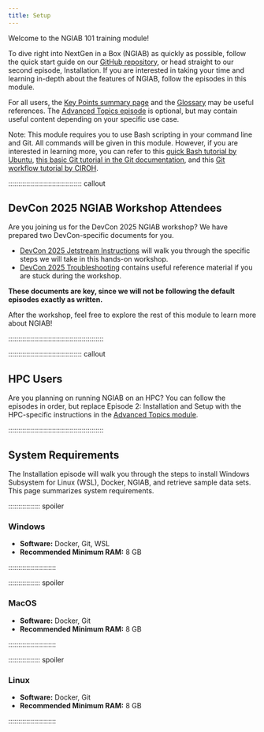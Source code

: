 ```yaml
---
title: Setup
---
```

Welcome to the NGIAB 101 training module!

To dive right into NextGen in a Box (NGIAB) as quickly as possible, follow the quick start guide on our [GitHub repository](https://github.com/CIROH-UA/NGIAB-CloudInfra), or head straight to our second episode, Installation. If you are interested in taking your time and learning in-depth about the features of NGIAB, follow the episodes in this module. 

For all users, the [Key Points summary page](/site/docs/key-points.html) and the [Glossary](/site/docs/reference.html) may be useful references. The [Advanced Topics episode](/site/docs/advanced-topics.html) is optional, but may contain useful content depending on your specific use case.

Note: This module requires you to use Bash scripting in your command line and Git. All commands will be given in this module. However, if you are interested in learning more, you can refer to this [quick Bash tutorial by Ubuntu](https://ubuntu.com/tutorials/command-line-for-beginners#1-overview), [this basic Git tutorial in the Git documentation](https://git-scm.com/docs/gittutorial), and this [Git workflow tutorial by CIROH](https://github.com/AlabamaWaterInstitute/data_access_examples/blob/main/doc/GIT_USAGE.md).

::::::::::::::::::::::::::::::::::::: callout

## DevCon 2025 NGIAB Workshop Attendees
Are you joining us for the DevCon 2025 NGIAB workshop? We have prepared two DevCon-specific documents for you.

- [DevCon 2025 Jetstream Instructions](/site/docs/devcon25js.html) will walk you through the specific steps we will take in this hands-on workshop. 
- [DevCon 2025 Troubleshooting](/site/docs/troubleshooting.html) contains useful reference material if you are stuck during the workshop. 

**These documents are key, since we will not be following the default episodes exactly as written.**

After the workshop, feel free to explore the rest of this module to learn more about NGIAB!

::::::::::::::::::::::::::::::::::::::::::::::::

::::::::::::::::::::::::::::::::::::: callout

## HPC Users
Are you planning on running NGIAB on an HPC? You can follow the episodes in order, but replace Episode 2: Installation and Setup with the HPC-specific instructions in the [Advanced Topics module](/site/docs/advanced-topics.html).

::::::::::::::::::::::::::::::::::::::::::::::::

## System Requirements

The Installation episode will walk you through the steps to install Windows Subsystem for Linux (WSL), Docker, NGIAB, and retrieve sample data sets. This page summarizes system requirements.

:::::::::::::::: spoiler

### Windows

- **Software:** Docker, Git, WSL
- **Recommended Minimum RAM:** 8 GB

::::::::::::::::::::::::

:::::::::::::::: spoiler

### MacOS

- **Software:** Docker, Git  
- **Recommended Minimum RAM:** 8 GB

::::::::::::::::::::::::


:::::::::::::::: spoiler

### Linux

- **Software:** Docker, Git  
- **Recommended Minimum RAM:** 8 GB

::::::::::::::::::::::::

